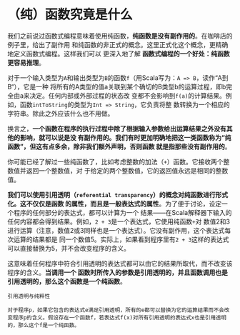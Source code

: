 （纯）函数究竟是什么
================================================================================
我们之前说过函数式编程意味着使用纯函数，**纯函数是没有副作用的**。在咖啡店的例子里，给出了副作用
和纯函数的非正式的概念。这里正式化这个概念，更精确地定义函数式编程。这样我们可以 更深入地了解 
**函数式编程的一个好处：纯函数更容易推理**。

对于一个输入类型为`A`和输出类型为`B`的函数`f`（用Scala写为：`A => B`，读作“A到B“），它是一种
将所有的A类型的值a关联到某个确切的B类型b的运算过程，即b完全由a来决定。任何内部或外部过程的状态改
变都不会影响到`f(a)`的计算结果。例如，函数`intToString`的类型为`Int => String`，它负责将整
数转换为一个相应的字符串。除此之外应该什么也不用做。

换言之，**一个函数在程序的执行过程中除了根据输入参数给出运算结果之外没有其他的影响，就可以说是没
有副作用的。我们有时更加明确地把这一类函数称为“纯函数”，但这有点多余，除非我们额外声明，否则函数
就是指那些没有副作用的**。

你可能已经了解过一些纯函数了，比如考虑整数的加法（`+`）函数。它接收两个整数值并返回一个整数值，对
于给定的两个整数值，它的返回值永远是相同的整数值。

**我们可以使用引用透明（`referential transparency`）的概念对纯函数进行形式化。这不仅仅是函数
的属性，而且是一般表达式的属性**。为了便于讨论，设定一个程序的任何部分的表达式，都可以计算为一个
结果——在Scala解释器下输入的任何内容都会得到结果。例如，`2 + 3`是一个表达式，它使用纯函数`+`对
数值2和3进行运算（注意，数值2或3同样也是一个表达式）。它没有副作用，这个表达式每次运算的结果都是
同一个数值5。实际上，如果看到程序里有`2 + 3`这样的表达式可以直接替换为5，并不会改变程序的含义。

这意味着任何程序中符合引用透明的表达式都可以由它的结果所取代，而不改变该程序的含义。**当调用一个
函数时所传入的参数是引用透明的，并且函数调用也是引用透明的，那么这个函数是一个纯函数**。
```
引用透明与纯粹性

对于程序p，如果它包含的表达式e满足引用透明，所有的e都可以替换为它的运算结果而不会改变程序p的含义。假设存在一个函数f，若表达式f(x)对所有引用透明的表达式x也是引用透明的，那么这个f是一个纯函数。
```







